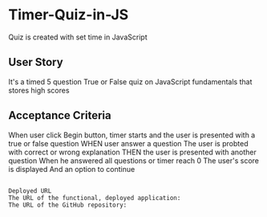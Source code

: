 # Timer-Quiz-in-JS
Quiz is created with set time in JavaScript

 
## User Story

It's a timed 5 question True or False quiz on JavaScript fundamentals that stores high scores


## Acceptance Criteria

When user click Begin button, 
timer starts and the user is presented with a true or false question 
WHEN user answer a question 
The user is probted with correct or wrong explanation
THEN the user is presented with another question
When he answered all questions or timer reach 0
The user's score is displayed 
And an option to continue

```

Deployed URL
The URL of the functional, deployed application:
The URL of the GitHub repository:
